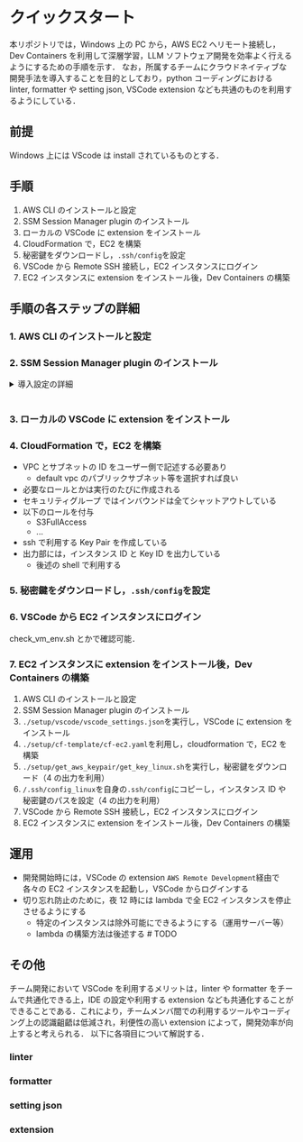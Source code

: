# クイックスタート

本リポジトリでは，Windows 上の PC から，AWS EC2 へリモート接続し，Dev Containers を利用して深層学習，LLM ソフトウェア開発を効率よく行えるようにするための手順を示す．
なお，所属するチームにクラウドネイティブな開発手法を導入することを目的としており，python コーディングにおける linter, formatter や setting json, VSCode extension なども共通のものを利用するようにしている．

## 前提

Windows 上には VScode は install されているものとする．

## 手順

1. AWS CLI のインストールと設定
2. SSM Session Manager plugin のインストール
3. ローカルの VSCode に extension をインストール
4. CloudFormation で，EC2 を構築
5. 秘密鍵をダウンロードし，`.ssh/config`を設定
6. VSCode から Remote SSH 接続し，EC2 インスタンスにログイン
7. EC2 インスタンスに extension をインストール後，Dev Containers の構築

## 手順の各ステップの詳細

### 1. AWS CLI のインストールと設定

### 2. SSM Session Manager plugin のインストール

<details>
<summary>導入設定の詳細</summary>
<br/>

1. flake8 のインストール

```sh
pip install flake8
```

2. flake8 によるチェックの実行

```sh
flake8 <任意のディレクトリ or Pythonファイル> # チェックしたい対象を指定して実行
```

3. コードの修正箇所の表示 (show-source オプションの指定)

```sh
flake8 --show-source <任意のディレクトリ or Pythonファイル> # チェックしたいファイルを指定して実行
```

</details>

<br/>

### 3. ローカルの VSCode に extension をインストール

### 4. CloudFormation で，EC2 を構築

- VPC とサブネットの ID をユーザー側で記述する必要あり
  - default vpc のパブリックサブネット等を選択すれば良い
- 必要なロールとかは実行のたびに作成される
- セキュリティグループ ではインバウンドは全てシャットアウトしている
- 以下のロールを付与
  - S3FullAccess
  - ...
- ssh で利用する Key Pair を作成している
- 出力部には，インスタンス ID と Key ID を出力している
  - 後述の shell で利用する

### 5. 秘密鍵をダウンロードし，`.ssh/config`を設定

### 6. VSCode から EC2 インスタンスにログイン

check_vm_env.sh とかで確認可能．

### 7. EC2 インスタンスに extension をインストール後，Dev Containers の構築

1. AWS CLI のインストールと設定
2. SSM Session Manager plugin のインストール
3. `./setup/vscode/vscode_settings.json`を実行し，VSCode に extension をインストール
4. `./setup/cf-template/cf-ec2.yaml`を利用し，cloudformation で，EC2 を構築
5. `./setup/get_aws_keypair/get_key_linux.sh`を実行し，秘密鍵をダウンロード（4 の出力を利用）
6. `/.ssh/config_linux`を自身の`.ssh/config`にコピーし，インスタンス ID や秘密鍵のパスを設定（4 の出力を利用）
7. VSCode から Remote SSH 接続し，EC2 インスタンスにログイン
8. EC2 インスタンスに extension をインストール後，Dev Containers の構築

## 運用

- 開発開始時には，VSCode の extension `AWS Remote Development`経由で各々の EC2 インスタンスを起動し，VSCode からログインする
- 切り忘れ防止のために，夜 12 時には lambda で全 EC2 インスタンスを停止させるようにする
  - 特定のインスタンスは除外可能にできるようにする（運用サーバー等）
  - lambda の構築方法は後述する # TODO

## その他

チーム開発において VSCode を利用するメリットは，linter や formatter をチームで共通化できる上，IDE の設定や利用する extension なども共通化することができることである．これにより，チームメンバ間での利用するツールやコーディング上の認識齟齬は低減され，利便性の高い extension によって，開発効率が向上すると考えられる．
以下に各項目について解説する．

### linter

### formatter

### setting json

### extension
